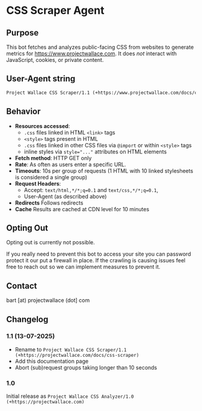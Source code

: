 # CSS Scraper Agent

## Purpose

This bot fetches and analyzes public-facing CSS from websites to generate metrics for https://www.projectwallace.com. It does _not_ interact with JavaScript, cookies, or private content.

## User-Agent string

```txt
Project Wallace CSS Scraper/1.1 (+https://www.projectwallace.com/docs/css-scraper)
```

## Behavior

- **Resources accessed**:
  - `.css` files linked in HTML `<link>` tags
  - `<style>` tags present in HTML
  - `.css` files linked in other CSS files via `@import` or within `<style>` tags
  - inline styles via `style="..."` attributes on HTML elements
- **Fetch method**: HTTP GET only
- **Rate**: As often as users enter a specific URL.
- **Timeouts**: 10s per group of requests (1 HTML with 10 linked stylesheets is considered a single group)
- **Request Headers**:
  - Accept: `text/html,*/*;q=0.1` and `text/css,*/*;q=0.1`,
  - User-Agent (as described above)
- **Redirects** Follows redirects
- **Cache** Results are cached at CDN level for 10 minutes

## Opting Out

Opting out is currently not possible.

If you really need to prevent this bot to access your site you can password protect it our put a firewall in place. If the crawling is causing issues feel free to reach out so we can implement measures to prevent it.

## Contact

bart [at) projectwallace (dot] com

## Changelog

### 1.1 (13-07-2025)

- Rename to `Project Wallace CSS Scraper/1.1 (+https://projectwallace.com/docs/css-scraper)`
- Add this documentation page
- Abort (sub)request groups taking longer than 10 seconds

### 1.0

Initial release as `Project Wallace CSS Analyzer/1.0 (+https://projectwallace.com)`
